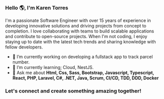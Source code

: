 ### Hello 🌎, I'm Karen Torres

I'm a passionate Software Engineer with over 15 years of experience in developing innovative solutions and driving projects from concept to completion. I love collaborating with teams to build scalable applications and contribute to open-source projects. When I'm not coding, I enjoy staying up to date with the latest tech trends and sharing knowledge with fellow developers.

 - 🔭 I’m currently working on developing a fullstack app to track parcel number.
 - 🌱 I’m currently learning; Cloud, NestJS.
 - 💬 Ask me about **Html, Css, Sass, Bootstrap, Javascript, Typescript, React,  PHP,  Laravel,  C#, .NET, Java, Scrum, CI/CD, TDD, DDD, Docker**

<h3 align="left">Let's connect and create something amazing together!</h3>
<p align="left">
<a href="https://www.linkedin.com/in/ktorresno/" target="blank"><i align="center" class="devicon-linkedin-plain colored" alt="Karen_Torres" height="40" width="60" ></i>
</a>
</p>


<!--
**ktorresno/ktorresno** is a ✨ _special_ ✨ repository because its `README.md` (this file) appears on your GitHub profile.

Here are some ideas to get you started:

- 🔭 I’m currently working on ...
- 🌱 I’m currently learning ...
- 👯 I’m looking to collaborate on ...
- 🤔 I’m looking for help with ...
- 💬 Ask me about ...
- 📫 How to reach me: ...
- 😄 Pronouns: ...
- ⚡ Fun fact: ...
-->
